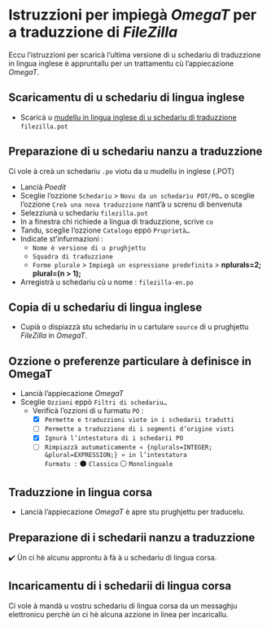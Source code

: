 # Istruzzioni per impiegà _OmegaT_ per a traduzzione di _FileZilla_

Eccu l’istruzzioni per scaricà l’ultima versione di u schedariu di traduzzione in lingua inglese è appruntallu per un trattamentu cù l’appiecazione _OmegaT_.

## Scaricamentu di u schedariu di lingua inglese

- Scaricà u [mudellu in lingua inglese di u schedariu di traduzzione](https://filezilla-project.org/locales/filezilla.pot) `filezilla.pot`

## Preparazione di u schedariu nanzu a traduzzione

Ci vole à creà un schedariu `.po` viotu da u mudellu in inglese (.POT)
- Lancià _Poedit_
- Sceglie l’ozzione `Schedariu` > `Novu da un schedariu POT/PO…` o sceglie l’ozzione `Creà una nova traduzzione` nant’à u screnu di benvenuta
- Selezziunà u schedariu `filezilla.pot`
- In a finestra chì richiede a lingua di traduzzione, scrive `co`
- Tandu, sceglie l’ozzione `Catalogu` eppò `Pruprietà…`
- Indicate st’infurmazioni :
  - `Nome è versione di u prughjettu`
  - `Squadra di traduzzione`
  - `Forme plurale` > `Impiegà un espressione predefinita` > __nplurals=2; plural=(n > 1);__
- Arregistrà u schedariu cù u nome : `filezilla-en.po`
  
## Copia di u schedariu di lingua inglese

- Cupià o dispiazzà stu schedariu in u cartulare `source` di u prughjettu _FileZilla_ in _OmegaT_.

## Ozzione o preferenze particulare à definisce in OmegaT

- Lancià l’appiecazione _OmegaT_
- Sceglie `Ozzioni` eppò `Filtri di schedariu…`
  - Verificà l’ozzioni di u furmatu `PO` :  
    - [x] `Permette e traduzzioni viote in i schedarii tradutti`
    - [ ] `Permette a traduzzione di i segmenti d’origine vioti`
    - [x] `Ignurà l’intestatura di i schedarii PO`
    - [ ] `Rimpiazzà autumaticamente « {nplurals=INTEGER; &plural=EXPRESSION;} » in l’intestatura`  
	      `Furmatu :` ⚫ `Classicu`   ⚪ `Monolinguale`

## Traduzzione in lingua corsa

- Lancià l’appiecazione _OmegaT_ è apre stu prughjettu per traducelu.

## Preparazione di i schedarii nanzu a traduzzione

✔️ Ùn ci hè alcunu approntu à fà à u schedariu di lingua corsa.

## Incaricamentu di i schedarii di lingua corsa

Ci vole à mandà u vostru schedariu di lingua corsa da un messaghju elettronicu perchè ùn ci hè alcuna azzione in linea per incaricallu.
